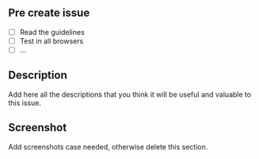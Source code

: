 ## Pre create issue

- [ ] Read the guidelines
- [ ] Test in all browsers
- [ ] ...

## Description

Add here all the descriptions that you think it will be useful and valuable to this issue.

## Screenshot

Add screenshots case needed, otherwise delete this section.